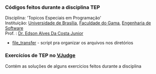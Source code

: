 ### Códigos feitos durante a disciplina TEP
Disciplina: 'Topicos Especiais em Programação'  
Instituição: [Universidade de Brasília](https://international.unb.br/), [Faculdade do Gama](https://fga.unb.br/), [Engenharia de Software](http://software.unb.br)  
Prof. : [Dr. Edson Alves Da Costa Junior](https://github.com/edsomjr)  

- [file_transfer](file_transfer.py) - script pra organizar os arquivos nos diretórios

### Exercícios de TEP no [VJudge](https://vjudge.net/)

Contém as soluções de alguns exercicios feitos durante a disciplina  
